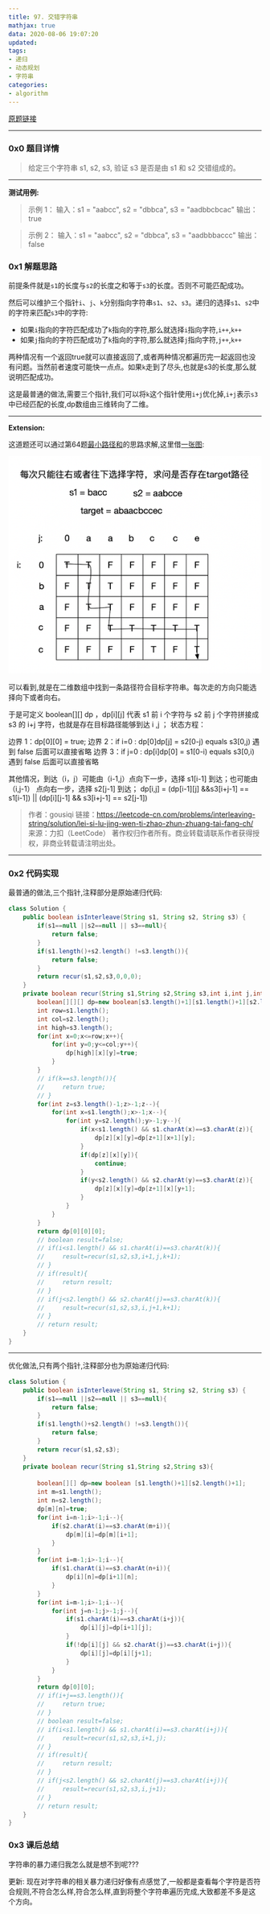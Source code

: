 ```yaml
---
title: 97. 交错字符串
mathjax: true
data: 2020-08-06 19:07:20
updated:
tags:
- 递归
- 动态规划
- 字符串
categories:
- algorithm
---
```


[原题链接](https://leetcode-cn.com/problems/interleaving-string/)

---

### 0x0 题目详情

>给定三个字符串 s1, s2, s3, 验证 s3 是否是由 s1 和 s2 交错组成的。

---

**测试用例:**

>示例 1：
输入：s1 = "aabcc", s2 = "dbbca", s3 = "aadbbcbcac"
输出：true

>示例 2：
输入：s1 = "aabcc", s2 = "dbbca", s3 = "aadbbbaccc"
输出：false

### 0x1 解题思路

前提条件就是`s1`的长度与`s2`的长度之和等于`s3`的长度。否则不可能匹配成功。

然后可以维护三个指针`i`、`j`、`k`分别指向字符串`s1`、`s2`、`s3`。递归的选择`s1`、`s2`中的字符来匹配`s3`中的字符:

- 如果`i`指向的字符匹配成功了`k`指向的字符,那么就选择`i`指向字符,`i++`,`k++`
- 如果`j`指向的字符匹配成功了`k`指向的字符,那么就选择`j`指向字符,`j++`,`k++`

两种情况有一个返回true就可以直接返回了,或者两种情况都遍历完一起返回也没有问题。当然前者速度可能快一点点。如果`k`走到了尽头,也就是s3的长度,那么就说明匹配成功。

这是最普通的做法,需要三个指针,我们可以将`k`这个指针使用`i+j`优化掉,`i+j`表示`s3`中已经匹配的长度,dp数组由三维转向了二维。

---

**Extension:**

这道题还可以通过第64题[最小路径和](64-Minimum-Path-Sum.md)的思路求解,这里借[一张图](https://leetcode-cn.com/problems/interleaving-string/solution/lei-si-lu-jing-wen-ti-zhao-zhun-zhuang-tai-fang-ch/):

![mininum-path-sum](images/97.png)

可以看到,就是在二维数组中找到一条路径符合目标字符串。每次走的方向只能选择向下或者向右。

于是可定义 boolean[][] dp ，dp[i][j] 代表 s1 前 i 个字符与 s2 前 j 个字符拼接成 s3 的 i+j 字符，也就是存在目标路径能够到达 i ,j ；
状态方程：

边界 1：dp[0][0] = true;
边界 2：if i=0 : dp[0]dp[j] = s2[0-j) equals s3[0,j) 遇到 false 后面可以直接省略
边界 3：if j=0 : dp[i]dp[0] = s1[0-i) equals s3[0,i) 遇到 false 后面可以直接省略

其他情况，到达（i，j）可能由（i-1,j）点向下一步，选择 s1[i-1] 到达；也可能由 （i,j-1） 点向右一步，选择 s2[j-1] 到达；
dp[i,j] = (dp[i-1][j] &&s3[i+j-1] == s1[i-1]) || (dp[i][j-1] && s3[i+j-1] == s2[j-1])

>作者：gousiqi
链接：https://leetcode-cn.com/problems/interleaving-string/solution/lei-si-lu-jing-wen-ti-zhao-zhun-zhuang-tai-fang-ch/
来源：力扣（LeetCode）
著作权归作者所有。商业转载请联系作者获得授权，非商业转载请注明出处。

---

### 0x2 代码实现

最普通的做法,三个指针,注释部分是原始递归代码:

``` java
class Solution {
    public boolean isInterleave(String s1, String s2, String s3) {
        if(s1==null ||s2==null || s3==null){
            return false;
        }
        if(s1.length()+s2.length() !=s3.length()){
            return false;
        }
        return recur(s1,s2,s3,0,0,0);
    }
    private boolean recur(String s1,String s2,String s3,int i,int j,int k){
        boolean[][][] dp=new boolean[s3.length()+1][s1.length()+1][s2.length()+1];
        int row=s1.length();
        int col=s2.length();
        int high=s3.length();
        for(int x=0;x<=row;x++){
            for(int y=0;y<=col;y++){
                dp[high][x][y]=true;
            }
        }
        // if(k==s3.length()){
        //     return true;
        // }
        for(int z=s3.length()-1;z>-1;z--){
            for(int x=s1.length();x>-1;x--){
                for(int y=s2.length();y>-1;y--){
                    if(x<s1.length() && s1.charAt(x)==s3.charAt(z)){
                        dp[z][x][y]=dp[z+1][x+1][y];
                    }
                    if(dp[z][x][y]){
                        continue;
                    }
                    if(y<s2.length() && s2.charAt(y)==s3.charAt(z)){
                        dp[z][x][y]=dp[z+1][x][y+1];
                    }
                }
            }
        }
        return dp[0][0][0];
        // boolean result=false;
        // if(i<s1.length() && s1.charAt(i)==s3.charAt(k)){
        //     result=recur(s1,s2,s3,i+1,j,k+1);
        // }
        // if(result){
        //     return result;
        // }
        // if(j<s2.length() && s2.charAt(j)==s3.charAt(k)){
        //     result=recur(s1,s2,s3,i,j+1,k+1);
        // }
        // return result;
    }
}
```

---

优化做法,只有两个指针,注释部分也为原始递归代码:

``` java
class Solution {
    public boolean isInterleave(String s1, String s2, String s3) {
        if(s1==null ||s2==null || s3==null){
            return false;
        }
        if(s1.length()+s2.length() !=s3.length()){
            return false;
        }
        return recur(s1,s2,s3);
    }
    private boolean recur(String s1,String s2,String s3){

        boolean[][] dp=new boolean [s1.length()+1][s2.length()+1];
        int m=s1.length();
        int n=s2.length();
        dp[m][n]=true;
        for(int i=n-1;i>-1;i--){
            if(s2.charAt(i)==s3.charAt(m+i)){
                dp[m][i]=dp[m][i+1];
            }
        }
        for(int i=m-1;i>-1;i--){
            if(s1.charAt(i)==s3.charAt(n+i)){
                dp[i][n]=dp[i+1][n];
            }
        }
        for(int i=m-1;i>-1;i--){
            for(int j=n-1;j>-1;j--){
                if(s1.charAt(i)==s3.charAt(i+j)){
                    dp[i][j]=dp[i+1][j];
                }
                if(!dp[i][j] && s2.charAt(j)==s3.charAt(i+j)){
                    dp[i][j]=dp[i][j+1];
                }
            }
        }
        return dp[0][0];
        // if(i+j==s3.length()){
        //     return true;
        // }
        // boolean result=false;
        // if(i<s1.length() && s1.charAt(i)==s3.charAt(i+j)){
        //     result=recur(s1,s2,s3,i+1,j);
        // }
        // if(result){
        //     return result;
        // }
        // if(j<s2.length() && s2.charAt(j)==s3.charAt(i+j)){
        //     result=recur(s1,s2,s3,i,j+1);
        // }
        // return result;
    }
}
```

### 0x3 课后总结

字符串的暴力递归我怎么就是想不到呢???

更新:
现在对字符串的相关暴力递归好像有点感觉了,一般都是查看每个字符是否符合规则,不符合怎么样,符合怎么样,直到将整个字符串遍历完成,大致都差不多是这个方向。